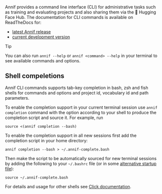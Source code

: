 Annif provides a command line interface (CLI) for administrative tasks such as training and evaluating projects and also sharing them via the 🤗 Hugging Face Hub. The documentation for CLI commands is available on ReadTheDocs for:

- [latest Annif release](https://annif.readthedocs.io/en/stable/source/commands.html)
- [current development version](https://annif.readthedocs.io/en/latest/source/commands.html)

> [!TIP]
> You can also run `annif --help` or `annif <command> --help` in your terminal to see available commands and options.

## Shell compeletions

Annif CLI commands supports tab-key completion in bash, zsh and fish shells for commands and options and project id, vocabulary id and path parameters.

To enable the completion support in your current terminal session use `annif completion` command with the option according to your shell to produce the completion script and source it. For example, run

    source <(annif completion --bash)

To enable the completion support in all new sessions first add the completion script in your home directory:

    annif completion --bash > ~/.annif-complete.bash

Then make the script to be automatically sourced for new terminal sessions by adding the following to your `~/.bashrc` file (or in some [alternative startup file](https://www.gnu.org/software/bash/manual/html_node/Bash-Startup-Files.html)):

    source ~/.annif-complete.bash

For details and usage for other shells see [Click documentation](https://click.palletsprojects.com/en/8.1.x/shell-completion/).
